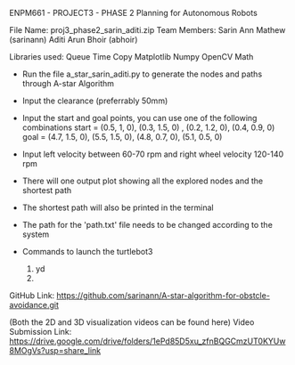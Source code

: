 ENPM661 - PROJECT3 - PHASE 2
Planning for Autonomous Robots

File Name: proj3_phase2_sarin_aditi.zip
Team Members:
Sarin Ann Mathew (sarinann)
Aditi Arun Bhoir (abhoir)

Libraries used: 
Queue
Time
Copy
Matplotlib
Numpy
OpenCV
Math

- Run the file a_star_sarin_aditi.py to generate the nodes and paths through A-star Algorithm

- Input the clearance (preferrably 50mm)

- Input the start and goal points, you can use one of the following combinations
    start = (0.5, 1, 0), (0.3, 1.5, 0) , (0.2, 1.2, 0), (0.4, 0.9, 0)
    goal = (4.7, 1.5, 0), (5.5, 1.5, 0), (4.8, 0.7, 0), (5.1, 0.5, 0)

- Input left velocity between 60-70 rpm and right wheel velocity 120-140 rpm

- There will one output plot showing all the explored nodes and the shortest path

- The shortest path will also be printed in the terminal

- The path for the 'path.txt' file needs to be changed according to the system

- Commands to launch the turtlebot3
    1. yd
    2.


GitHub Link: https://github.com/sarinann/A-star-algorithm-for-obstcle-avoidance.git


(Both the 2D and 3D visualization videos can be found here)
Video Submission Link: https://drive.google.com/drive/folders/1ePd85D5xu_zfnBQGCmzUT0KYUw8MOgVs?usp=share_link



